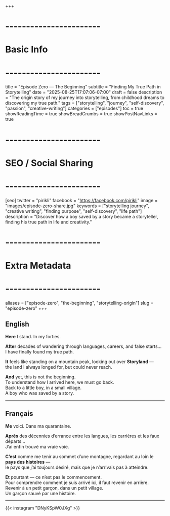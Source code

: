 +++
# -----------------------
# Basic Info
# -----------------------
title = "Episode Zero — The Beginning"
subtitle = "Finding My True Path in Storytelling"
date = "2025-08-25T17:07:06-07:00"
draft = false
description = "The origin story of my journey into storytelling, from childhood dreams to discovering my true path."
tags = ["storytelling", "journey", "self-discovery", "passion", "creative-writing"]
categories = ["episodes"]
toc = true
showReadingTime = true
showBreadCrumbs = true
showPostNavLinks = true

# -----------------------
# SEO / Social Sharing
# -----------------------
[seo]
twitter = "pirikli"
facebook = "https://facebook.com/pirikli"
image = "images/episode-zero-share.jpg"
keywords = ["storytelling journey", "creative writing", "finding purpose", "self-discovery", "life path"]
description = "Discover how a boy saved by a story became a storyteller, finding his true path in life and creativity."

# -----------------------
# Extra Metadata
# -----------------------
aliases = ["episode-zero", "the-beginning", "storytelling-origin"]
slug = "episode-zero"
+++

## English

**Here** I stand. In my forties.  

**After** decades of wandering through languages, careers, and false starts…  
I have finally found my true path.  

**It** feels like standing on a mountain peak, looking out over **Storyland** —  
the land I always longed for, but could never reach.  

**And** yet, this is not the beginning.  
To understand how I arrived here, we must go back.  
Back to a little boy, in a small village.  
A boy who was saved by a story.  

---

## Français

**Me** voici. Dans ma quarantaine.  

**Après** des décennies d’errance entre les langues, les carrières et les faux départs…  
J’ai enfin trouvé ma vraie voie.  

**C’est** comme me tenir au sommet d’une montagne, regardant au loin le **pays des histoires** —  
le pays que j’ai toujours désiré, mais que je n’arrivais pas à atteindre.  

**Et** pourtant — ce n’est pas le commencement.  
Pour comprendre comment je suis arrivé ici, il faut revenir en arrière.  
Revenir à un petit garçon, dans un petit village.  
Un garçon sauvé par une histoire.  

---
{{< instagram "DNyKSpW0JXg" >}}

